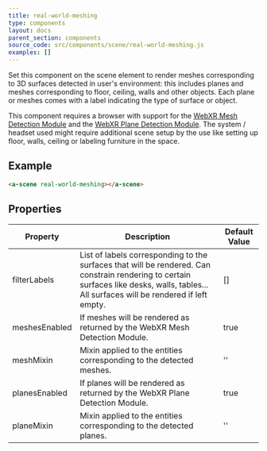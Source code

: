 ```yaml
---
title: real-world-meshing
type: components
layout: docs
parent_section: components
source_code: src/components/scene/real-world-meshing.js
examples: []
---
```


Set this component on the scene element to render meshes corresponding to 3D surfaces detected in user's environment: this includes planes and meshes corresponding to floor, ceiling, walls and other objects. Each plane or meshes comes with a label indicating the type of surface or object.

This component requires a browser with support for the [WebXR Mesh Detection Module](https://immersive-web.github.io/real-world-meshing/) and the [WebXR Plane Detection Module](https://immersive-web.github.io/real-world-geometry/plane-detection.html). The system / headset used might require additional scene setup by the use like setting up floor, walls, ceiling or labeling furniture in the space.

## Example

```html
<a-scene real-world-meshing></a-scene>
```

## Properties

| Property      | Description                                                                           | Default Value
|---------------|---------------------------------------------------------------------------------------|---------------
| filterLabels  | List of labels corresponding to the surfaces that will be rendered. Can constrain rendering to certain surfaces like desks, walls, tables... All surfaces will be rendered if left empty. | [] |
| meshesEnabled | If meshes will be rendered as returned by the WebXR Mesh Detection Module. | true         |
| meshMixin     | Mixin applied to the entities corresponding to the detected meshes.                             | ''            |
| planesEnabled | If planes will be rendered as returned by the WebXR Plane Detection Module.                                         | true            |
| planeMixin     | Mixin applied to the entities corresponding to the detected planes.                             | ''            |
